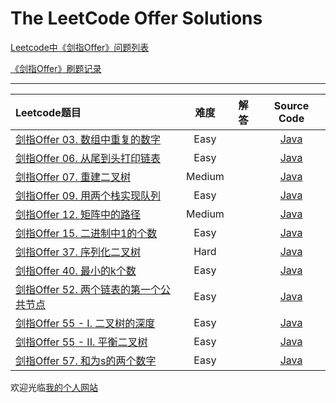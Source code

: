 # The LeetCode Offer Solutions

[Leetcode中《剑指Offer》问题列表](https://leetcode-cn.com/study-plan/lcof)

[《剑指Offer》刷题记录](http://www.longluo.me/blog/2020/12/20/Coding-Interviews/)

-------------------

|   Leetcode题目   |     难度     |          解答          |   Source Code   |
|    :-----        |    :----:    |         :----:         |      :----:     |
| [剑指Offer 03. 数组中重复的数字](https://leetcode-cn.com/problems/shu-zu-zhong-zhong-fu-de-shu-zi-lcof/) | Easy | []()  | [Java](./Offer03_findRepeatNumber.java) |
| [剑指Offer 06. 从尾到头打印链表](https://leetcode-cn.com/problems/cong-wei-dao-tou-da-yin-lian-biao-lcof/) | Easy | []()  | [Java](./Offer06_reverseLinkedListPrint.java) |
| [剑指Offer 07. 重建二叉树](https://leetcode-cn.com/problems/zhong-jian-er-cha-shu-lcof/) | Medium | []()  | [Java](./Offer07_buildTree.java) |
| [剑指Offer 09. 用两个栈实现队列](https://leetcode-cn.com/problems/yong-liang-ge-zhan-shi-xian-dui-lie-lcof/) | Easy | []()  | [Java](./Offer09_CQueue.java) |
| [剑指Offer 12. 矩阵中的路径](https://leetcode-cn.com/problems/ju-zhen-zhong-de-lu-jing-lcof/) | Medium | []()  | [Java](./Offer12_exist.java) |
| [剑指Offer 15. 二进制中1的个数](https://leetcode-cn.com/problems/er-jin-zhi-zhong-1de-ge-shu-lcof/) | Easy | []()  | [Java](./Offer15_erJinZhiZhong1DeGeShuLcof.java) |
| [剑指Offer 37. 序列化二叉树](https://leetcode-cn.com/problems/xu-lie-hua-er-cha-shu-lcof/) | Hard | []()  | [Java](./Offer37_xuLieHuaErChaShuLcof.java) |
| [剑指Offer 40. 最小的k个数](https://leetcode-cn.com/problems/zui-xiao-de-kge-shu-lcof/) | Easy | []()  | [Java](./Offer40_getLeastNumbers.java) |
| [剑指Offer 52. 两个链表的第一个公共节点](https://leetcode-cn.com/problems/liang-ge-lian-biao-de-di-yi-ge-gong-gong-jie-dian-lcof/) | Easy | []()  | [Java](./Offer52_getIntersectionNode.java) |
| [剑指Offer 55 - I. 二叉树的深度](https://leetcode-cn.com/problems/er-cha-shu-de-shen-du-lcof/) | Easy | []()  | [Java](./Offer55_maxDepth.java) |
| [剑指Offer 55 - II. 平衡二叉树](https://leetcode-cn.com/problems/ping-heng-er-cha-shu-lcof/) | Easy | []()  | [Java](./Offer55_balancedTree.java) |
| [剑指Offer 57. 和为s的两个数字](https://leetcode-cn.com/problems/he-wei-sde-liang-ge-shu-zi-lcof/) | Easy | [](https://leetcode-cn.com/problems/he-wei-sde-liang-ge-shu-zi-lcof/solution/yi-ti-4jie-bao-li-er-fen-ha-xi-shuang-zh-sj0l/)  | [Java](./Offer57_twoSum.java) |


欢迎光临[我的个人网站](http://www.longluo.me)


